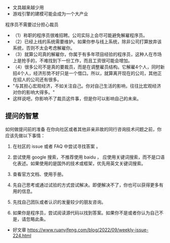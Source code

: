 

- 文具越来越少用
- 游戏引擎的建模可能会成为一个大产业

程序员不需要过分担心裁员
- （1）称职的程序员很难招聘。公司实际上会尽可能避免解雇程序员。
- （2）已经上线的系统需要维护。如果你参与线上系统，除非公司打算放弃该系统，否则不太会考虑解雇你。
- （3）就算公司真的解雇你，你属于有多年项目经验的程序员，这种人在市场上是抢手的，不难找到下一份工作，而且工资很可能会增加。
- （4）很多公司不是真的要裁员，而是在调整雇员结构。它解雇4个人，同时新招4个人，经济形势不好只是一个借口。所以，就算离开现在的公司，其他正在招人的公司还有很多。
- "与其担心宏观经济，不如关注自己。你对自己生活的影响，往往比宏观经济对你的影响大得多。"
- 这样说吧，你影响不了裁员这件事，但是你可以影响自己的未来。

## 提问的智慧

如何做提问前的准备
在你向社区或者其他非亲非故的同行咨询技术问题之前，你应该先做以下事情：

1. 在社区的 issue 或者 FAQ 中尝试寻找答案 。

2. 尝试使用 google 搜索，不推荐使用 baidu ， 应使用关键词搜索，而不是口语化表述。如果使用的是国外的技术或框架，优先用英文关键词搜索。

3. 查看官方文档、使用手册。

4. 先自己思考或通过试验的方式尝试解决。即便解决不了，你也可以获得更多有用的信息。

5. 先找自己团队或者认识的发量较少的朋友咨询。

6. 如果你是程序员，尝试阅读源代码以找到答案。如果你不是或者你认为自己不是，请忽略此条。


- 好文章 https://www.ruanyifeng.com/blog/2022/09/weekly-issue-224.html